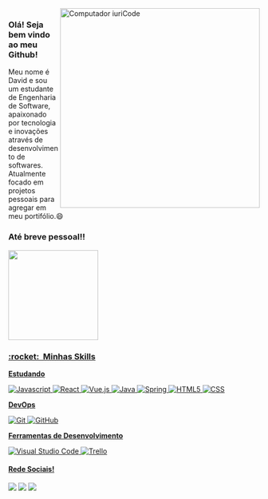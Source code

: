 <img src="https://raw.githubusercontent.com/MicaelliMedeiros/micaellimedeiros/master/image/computer-illustration.png" min-width="400px" max-width="400px" width="400px" align="right" alt="Computador iuriCode">

### Olá! Seja bem vindo ao meu Github!

Meu nome é David e sou um estudante de Engenharia de Software, apaixonado por tecnologia e inovações através de desenvolvimento de softwares. Atualmente focado em projetos pessoais para agregar em meu portifólio.😄

### Até breve pessoal!!
<div>
  <a href="https://github.com/EugenioApollon">
  <img height="180em" src="https://github-readme-stats.vercel.app/api?username=EugenioApollon&show_icons=true&theme=dracula&include_all_commits=true&count_private=true"/>
  
<h3> :rocket: &nbsp;Minhas Skills </h3>

**Estudando**

  ![Javascript](https://img.shields.io/badge/JavaScript-F7DF1E?style=for-the-badge&logo=javascript&logoColor=black)
  ![React](	https://img.shields.io/badge/React-20232A?style=for-the-badge&logo=react&logoColor=61DAFB)
  ![Vue.js](https://img.shields.io/badge/Vue.js-35495E?style=for-the-badge&logo=vue.js&logoColor=4FC08D)
  ![Java](https://img.shields.io/badge/Java-ED8B00?style=for-the-badge&logo=java&logoColor=white)
  ![Spring](https://img.shields.io/badge/Spring-6DB33F?style=for-the-badge&logo=spring&logoColor=white)
  ![HTML5](https://img.shields.io/badge/HTML5-E34F26?style=for-the-badge&logo=html5&logoColor=white)
  ![CSS](https://img.shields.io/badge/CSS3-1572B6?style=for-the-badge&logo=css3&logoColor=white)

**DevOps**

  ![Git](https://img.shields.io/badge/-Git-333333?style=flat&logo=git)
  ![GitHub](https://img.shields.io/badge/-GitHub-333333?style=flat&logo=github)

**Ferramentas de Desenvolvimento**

  ![Visual Studio Code](https://img.shields.io/badge/-Visual%20Studio%20Code-333333?style=flat&logo=visual-studio-code&logoColor=007ACC)
  ![Trello](https://img.shields.io/badge/-Trello-333333?style=flat&logo=trello&logoColor=007ACC)
    
#### Rede Sociais!
<p align="left">
  <a href="https://www.linkedin.com/in/david-eugenio-softwareengineer/" alt="Linkedin">
  <img src="https://img.shields.io/badge/-Linkedin-0e76a8?style=flat-square&logo=Linkedin&logoColor=white&link=https://www.linkedin.com/in/david-eugenio-softwareengineer/"/></a>

  <a href="https://www.facebook.com/david.eugenio.10420" alt="Facebook">
  <img src="https://img.shields.io/badge/-Facebook-3b5998?style=flat-square&labelColor=3b5998&logo=facebook&logoColor=white&link=https://www.facebook.com/david.eugenio.10420"/></a>

  <a href="https://www.instagram.com/david.efpereira/" alt="Instagram">
  <img src="https://img.shields.io/badge/-Instagram-DF0174?style=flat-square&labelColor=DF0174&logo=instagram&logoColor=white&link=https://www.instagram.com/david.efpereira/"/></a>
</p>  
